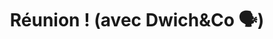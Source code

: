 ---
inProgress: false
title: "Réunion ! (avec Dwich&Co 🗣️)"
description: "<p>Récemment, j'ai participé à une réunion cruciale avec les patrons de la sandwicherie pour laquelle nous développons un site de Click & Collect chez Dwich&Co. Lors de cette réunion, nous avons défini clairement les objectifs du site : offrir une expérience utilisateur fluide, sécurisée et rapide pour commander des sandwiches en ligne... Mais pas forécement urgent pour le moment car la feature du click & collect ne serait pas en service avant un certain temps (pour autant, elle doit être développé)</p><br><h2>Prendre la décision de changer de technologies</h2><br><p>Après avoir compris les attentes et les exigences, j'ai décidé de changer de technologie pour le développement du site, passant de Django à Flask (deux framework web). Cette décision a été motivée par la simplicité et la flexibilité de Flask, qui correspondait mieux aux besoins spécifiques du projet.</p><br><h2>Une migration Rapide et efficace</h2><br><p>La migration de Django vers Flask m'a pris un peu plus d'un jour. Pendant cette période, j'ai travaillé plus de 7 heures par jour, mais cela ne m'a pas dérangé car je suis passionné par ce projet et déterminé à fournir la meilleure solution possible. Grâce à ce changement, nous avons pu optimiser le site et garantir une meilleure performance et maintenabilité à long terme.</p>"
img_alt: meeting
img_src: https://cdn.iconscout.com/icon/free/png-512/free-meeting-1543537-1306029.png
link: /blog/3 # DON'T FORGET TO CHANGE THIS LINK
tags: ['Dwich&Co', 'Stage', 'Réunion', 'Click&Collect', 'Décisions']
---